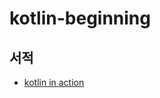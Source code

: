# kotlin-beginning
## 서적
- [kotlin in action](http://www.yes24.com/Product/Goods/55148593?OzSrank=2)
